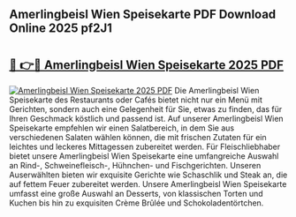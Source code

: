 ## Amerlingbeisl Wien Speisekarte PDF Download Online 2025 pf2J1

# <h2><a href="http://gc8n3e.nevu.top/?p=Amerlingbeisl+Wien+Speisekarte">🔗 👉🔴 Amerlingbeisl Wien Speisekarte 2025 PDF</a></h2>

[![Amerlingbeisl Wien Speisekarte 2025 PDF](https://i.imgur.com/dBaPXMq.png)](http://gc8n3e.nevu.top/?p=Amerlingbeisl+Wien+Speisekarte)
Die Amerlingbeisl Wien Speisekarte des Restaurants oder Cafés bietet nicht nur ein Menü mit Gerichten, sondern auch eine Gelegenheit für Sie, etwas zu finden, das für Ihren Geschmack köstlich und passend ist. Auf unserer Amerlingbeisl Wien Speisekarte empfehlen wir einen Salatbereich, in dem Sie aus verschiedenen Salaten wählen können, die mit frischen Zutaten für ein leichtes und leckeres Mittagessen zubereitet werden. Für Fleischliebhaber bietet unsere Amerlingbeisl Wien Speisekarte eine umfangreiche Auswahl an Rind-, Schweinefleisch-, Hühnchen- und Fischgerichten. Unseren Auserwählten bieten wir exquisite Gerichte wie Schaschlik und Steak an, die auf fettem Feuer zubereitet werden. Unsere Amerlingbeisl Wien Speisekarte umfasst eine große Auswahl an Desserts, von klassischen Torten und Kuchen bis hin zu exquisiten Crème Brûlée und Schokoladentörtchen.
